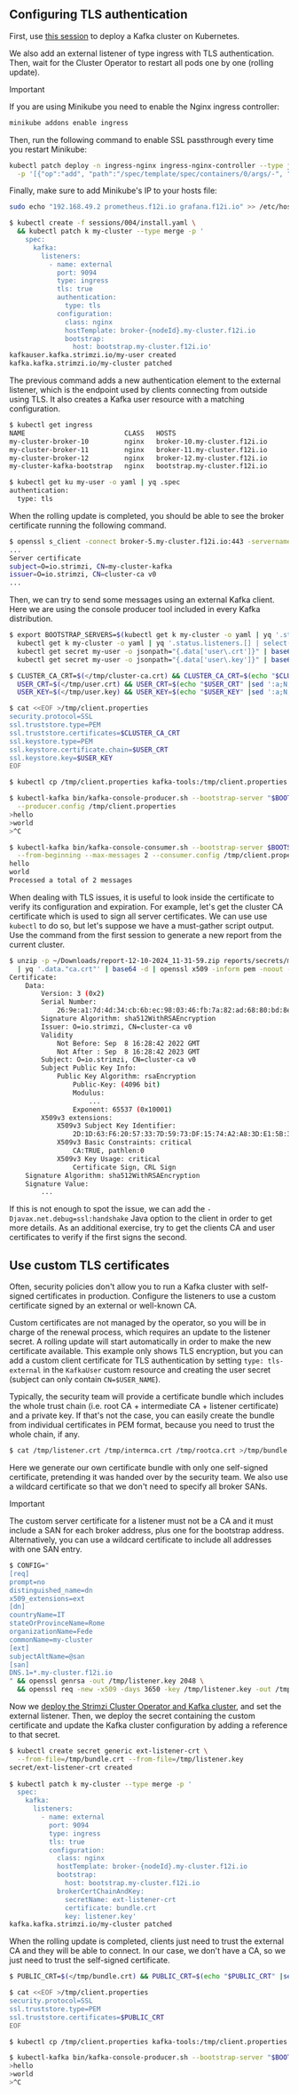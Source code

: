 ## Configuring TLS authentication

First, use [this session](/sessions/001) to deploy a Kafka cluster on Kubernetes.

We also add an external listener of type ingress with TLS authentication.
Then, wait for the Cluster Operator to restart all pods one by one (rolling update).

> [!IMPORTANT]
> If you are using Minikube you need to enable the Nginx ingress controller:
> ```sh
> minikube addons enable ingress
> ```
> Then, run the following command to enable SSL passthrough every time you restart Minikube:
> ```sh
> kubectl patch deploy -n ingress-nginx ingress-nginx-controller --type json \
>   -p '[{"op":"add", "path":"/spec/template/spec/containers/0/args/-", "value":"--enable-ssl-passthrough"}]'
> ```
> Finally, make sure to add Minikube's IP to your hosts file:
> ```sh
> sudo echo "192.168.49.2 prometheus.f12i.io grafana.f12i.io" >> /etc/hosts
> ```

```sh
$ kubectl create -f sessions/004/install.yaml \
  && kubectl patch k my-cluster --type merge -p '
    spec:
      kafka:
        listeners:
          - name: external
            port: 9094
            type: ingress
            tls: true
            authentication:
              type: tls
            configuration:
              class: nginx
              hostTemplate: broker-{nodeId}.my-cluster.f12i.io
              bootstrap:
                host: bootstrap.my-cluster.f12i.io'
kafkauser.kafka.strimzi.io/my-user created            
kafka.kafka.strimzi.io/my-cluster patched
```

The previous command adds a new authentication element to the external listener, which is the endpoint used by clients connecting from outside using TLS.
It also creates a Kafka user resource with a matching configuration.

```sh
$ kubectl get ingress
NAME                         CLASS   HOSTS                              ADDRESS        PORTS     AGE
my-cluster-broker-10         nginx   broker-10.my-cluster.f12i.io       192.168.49.2   80, 443   104s
my-cluster-broker-11         nginx   broker-11.my-cluster.f12i.io       192.168.49.2   80, 443   104s
my-cluster-broker-12         nginx   broker-12.my-cluster.f12i.io       192.168.49.2   80, 443   104s
my-cluster-kafka-bootstrap   nginx   bootstrap.my-cluster.f12i.io       192.168.49.2   80, 443   104s

$ kubectl get ku my-user -o yaml | yq .spec
authentication:
  type: tls
```

When the rolling update is completed, you should be able to see the broker certificate running the following command.

```sh
$ openssl s_client -connect broker-5.my-cluster.f12i.io:443 -servername bootstrap.my-cluster.f12i.io -showcerts
...
Server certificate
subject=O=io.strimzi, CN=my-cluster-kafka
issuer=O=io.strimzi, CN=cluster-ca v0
...
```

Then, we can try to send some messages using an external Kafka client.
Here we are using the console producer tool included in every Kafka distribution.

```sh
$ export BOOTSTRAP_SERVERS=$(kubectl get k my-cluster -o yaml | yq '.status.listeners.[] | select(.name == "external").bootstrapServers'); 
  kubectl get k my-cluster -o yaml | yq '.status.listeners.[] | select(.name == "external").certificates[0]' > /tmp/cluster-ca.crt ; \
  kubectl get secret my-user -o jsonpath="{.data['user\.crt']}" | base64 -d > /tmp/user.crt ; \
  kubectl get secret my-user -o jsonpath="{.data['user\.key']}" | base64 -d > /tmp/user.key

$ CLUSTER_CA_CRT=$(</tmp/cluster-ca.crt) && CLUSTER_CA_CRT=$(echo "$CLUSTER_CA_CRT" |sed ':a;N;$!ba; s;\n; \\\n;g') \
  USER_CRT=$(</tmp/user.crt) && USER_CRT=$(echo "$USER_CRT" |sed ':a;N;$!ba; s;\n; \\\n;g') \
  USER_KEY=$(</tmp/user.key) && USER_KEY=$(echo "$USER_KEY" |sed ':a;N;$!ba; s;\n; \\\n;g')

$ cat <<EOF >/tmp/client.properties
security.protocol=SSL
ssl.truststore.type=PEM
ssl.truststore.certificates=$CLUSTER_CA_CRT
ssl.keystore.type=PEM
ssl.keystore.certificate.chain=$USER_CRT
ssl.keystore.key=$USER_KEY
EOF

$ kubectl cp /tmp/client.properties kafka-tools:/tmp/client.properties

$ kubectl-kafka bin/kafka-console-producer.sh --bootstrap-server "$BOOTSTRAP_SERVERS" --topic my-topic \
  --producer.config /tmp/client.properties
>hello
>world
>^C

$ kubectl-kafka bin/kafka-console-consumer.sh --bootstrap-server $BOOTSTRAP_SERVERS --topic my-topic \
  --from-beginning --max-messages 2 --consumer.config /tmp/client.properties
hello
world
Processed a total of 2 messages
```

When dealing with TLS issues, it is useful to look inside the certificate to verify its configuration and expiration.
For example, let's get the cluster CA certificate which is used to sign all server certificates.
We can use use `kubectl` to do so, but let's suppose we have a must-gather script output.
Use the command from the first session to generate a new report from the current cluster.

```sh
$ unzip -p ~/Downloads/report-12-10-2024_11-31-59.zip reports/secrets/my-cluster-cluster-ca-cert.yaml \
  | yq '.data."ca.crt"' | base64 -d | openssl x509 -inform pem -noout -text
Certificate:
    Data:
        Version: 3 (0x2)
        Serial Number:
            26:9e:a1:7d:4d:34:cb:6b:ec:98:03:46:fb:7a:82:ad:68:80:bd:8e
        Signature Algorithm: sha512WithRSAEncryption
        Issuer: O=io.strimzi, CN=cluster-ca v0
        Validity
            Not Before: Sep  8 16:28:42 2022 GMT
            Not After : Sep  8 16:28:42 2023 GMT
        Subject: O=io.strimzi, CN=cluster-ca v0
        Subject Public Key Info:
            Public Key Algorithm: rsaEncryption
                Public-Key: (4096 bit)
                Modulus:
                    ...
                Exponent: 65537 (0x10001)
        X509v3 extensions:
            X509v3 Subject Key Identifier: 
                2D:1D:63:F6:20:57:33:7D:59:73:DF:15:74:A2:A8:3D:E1:5B:3E:38
            X509v3 Basic Constraints: critical
                CA:TRUE, pathlen:0
            X509v3 Key Usage: critical
                Certificate Sign, CRL Sign
    Signature Algorithm: sha512WithRSAEncryption
    Signature Value:
        ...
```

If this is not enough to spot the issue, we can add the `-Djavax.net.debug=ssl:handshake` Java option to the client in order to get more details.
As an additional exercise, try to get the clients CA and user certificates to verify if the first signs the second.

## Use custom TLS certificates

Often, security policies don't allow you to run a Kafka cluster with self-signed certificates in production.
Configure the listeners to use a custom certificate signed by an external or well-known CA.

Custom certificates are not managed by the operator, so you will be in charge of the renewal process, which requires an update to the listener secret.
A rolling update will start automatically in order to make the new certificate available.
This example only shows TLS encryption, but you can add a custom client certificate for TLS authentication by setting `type: tls-external` in the `KafkaUser` custom resource and creating the user secret (subject can only contain `CN=$USER_NAME`).

Typically, the security team will provide a certificate bundle which includes the whole trust chain (i.e. root CA + intermediate CA + listener certificate) and a private key.
If that's not the case, you can easily create the bundle from individual certificates in PEM format, because you need to trust the whole chain, if any.

```sh
$ cat /tmp/listener.crt /tmp/intermca.crt /tmp/rootca.crt >/tmp/bundle.crt
```

Here we generate our own certificate bundle with only one self-signed certificate, pretending it was handed over by the security team.
We also use a wildcard certificate so that we don't need to specify all broker SANs.

> [!IMPORTANT]  
> The custom server certificate for a listener must not be a CA and it must include a SAN for each broker address, plus one for the bootstrap address.
> Alternatively, you can use a wildcard certificate to include all addresses with one SAN entry.

```sh
$ CONFIG="
[req]
prompt=no
distinguished_name=dn
x509_extensions=ext
[dn]
countryName=IT
stateOrProvinceName=Rome
organizationName=Fede
commonName=my-cluster
[ext]
subjectAltName=@san
[san]
DNS.1=*.my-cluster.f12i.io
" && openssl genrsa -out /tmp/listener.key 2048 \
  && openssl req -new -x509 -days 3650 -key /tmp/listener.key -out /tmp/bundle.crt -config <(echo "$CONFIG")
```

Now we [deploy the Strimzi Cluster Operator and Kafka cluster](/sessions/001), and set the external listener.
Then, we deploy the secret containing the custom certificate and update the Kafka cluster configuration by adding a reference to that secret.

```sh
$ kubectl create secret generic ext-listener-crt \
  --from-file=/tmp/bundle.crt --from-file=/tmp/listener.key
secret/ext-listener-crt created
  
$ kubectl patch k my-cluster --type merge -p '
  spec:
    kafka:
      listeners:
        - name: external
          port: 9094
          type: ingress
          tls: true
          configuration:
            class: nginx
            hostTemplate: broker-{nodeId}.my-cluster.f12i.io
            bootstrap:
              host: bootstrap.my-cluster.f12i.io
            brokerCertChainAndKey:
              secretName: ext-listener-crt
              certificate: bundle.crt
              key: listener.key'
kafka.kafka.strimzi.io/my-cluster patched
```

When the rolling update is completed, clients just need to trust the external CA and they will be able to connect.
In our case, we don't have a CA, so we just need to trust the self-signed certificate.

```sh
$ PUBLIC_CRT=$(</tmp/bundle.crt) && PUBLIC_CRT=$(echo "$PUBLIC_CRT" |sed ':a;N;$!ba; s;\n; \\\n;g')

$ cat <<EOF >/tmp/client.properties
security.protocol=SSL
ssl.truststore.type=PEM
ssl.truststore.certificates=$PUBLIC_CRT
EOF

$ kubectl cp /tmp/client.properties kafka-tools:/tmp/client.properties

$ kubectl-kafka bin/kafka-console-producer.sh --bootstrap-server "$BOOTSTRAP_SERVERS" --topic my-topic
>hello
>world
>^C
```
